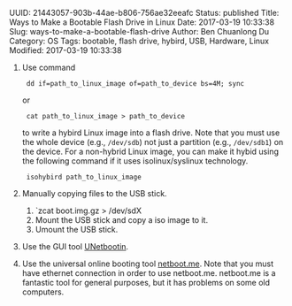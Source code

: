 UUID: 21443057-903b-44ae-b806-756ae32eeafc
Status: published
Title: Ways to Make a Bootable Flash Drive in Linux
Date: 2017-03-19 10:33:38
Slug: ways-to-make-a-bootable-flash-drive
Author: Ben Chuanlong Du
Category: OS
Tags: bootable, flash drive, hybird, USB, Hardware, Linux
Modified: 2017-03-19 10:33:38

1. Use command

        dd if=path_to_linux_image of=path_to_device bs=4M; sync

    or

        cat path_to_linux_image > path_to_device

    to write a hybird Linux image into a flash drive.
    Note that you must use the whole device (e.g., `/dev/sdb`) 
    not just a partition (e.g., `/dev/sdb1`)
    on the device.
    For a non-hybrid Linux image, 
    you can make it hybid using the following command 
    if it uses isolinux/syslinux technology.

        isohybird path_to_linux_image

2. Manually copying files to the USB stick.
    1. `zcat boot.img.gz > /dev/sdX
    2. Mount the USB stick and copy a iso image to it.
    3. Umount the USB stick.

3. Use the GUI tool [UNetbootin](http://unetbootin.sourceforge.net/).

4. Use the universal online booting tool [netboot.me](http://www.netboot.me/).
Note that you must have ethernet connection in order to use netboot.me. 
netboot.me is a fantastic tool for general purposes, 
but it has problems on some old computers.
